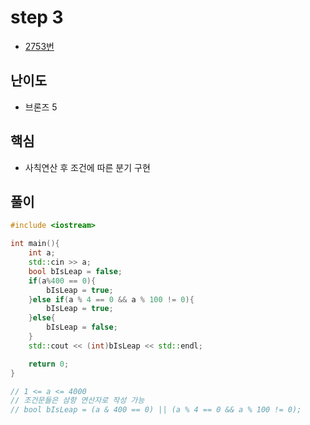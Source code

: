 # step 3
- [2753번](https://www.acmicpc.net/problem/2753)
## 난이도
- 브론즈 5
## 핵심
- 사칙연산 후 조건에 따른 분기 구현

## 풀이
```c++
#include <iostream>

int main(){
    int a;
    std::cin >> a;
    bool bIsLeap = false;
    if(a%400 == 0){
        bIsLeap = true;
    }else if(a % 4 == 0 && a % 100 != 0){
        bIsLeap = true;
    }else{
        bIsLeap = false;
    }
    std::cout << (int)bIsLeap << std::endl;

    return 0;
}

// 1 <= a <= 4000
// 조건문들은 삼항 연산자로 작성 가능
// bool bIsLeap = (a & 400 == 0) || (a % 4 == 0 && a % 100 != 0);
```
